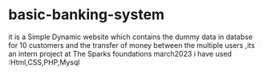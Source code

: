 # basic-banking-system
it is a Simple Dynamic website which contains the dummy data in databse for 10 customers and the transfer of money between the multiple users ,its an intern project at The Sparks foundations   march2023   i have used :Html,CSS,PHP,Mysql
